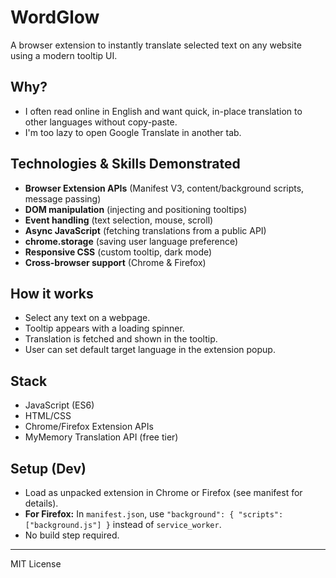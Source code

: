 # WordGlow

A browser extension to instantly translate selected text on any website using a modern tooltip UI.

## Why?

- I often read online in English and want quick, in-place translation to other languages without copy-paste.
- I'm too lazy to open Google Translate in another tab.

## Technologies & Skills Demonstrated

- **Browser Extension APIs** (Manifest V3, content/background scripts, message passing)
- **DOM manipulation** (injecting and positioning tooltips)
- **Event handling** (text selection, mouse, scroll)
- **Async JavaScript** (fetching translations from a public API)
- **chrome.storage** (saving user language preference)
- **Responsive CSS** (custom tooltip, dark mode)
- **Cross-browser support** (Chrome & Firefox)

## How it works

- Select any text on a webpage.
- Tooltip appears with a loading spinner.
- Translation is fetched and shown in the tooltip.
- User can set default target language in the extension popup.

## Stack

- JavaScript (ES6)
- HTML/CSS
- Chrome/Firefox Extension APIs
- MyMemory Translation API (free tier)

## Setup (Dev)

- Load as unpacked extension in Chrome or Firefox (see manifest for details).
- **For Firefox:** In `manifest.json`, use `"background": { "scripts": ["background.js"] }` instead of `service_worker`.
- No build step required.

---

MIT License
